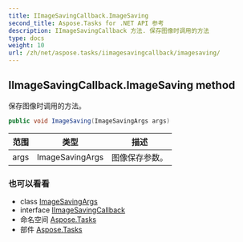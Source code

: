```yaml
---
title: IImageSavingCallback.ImageSaving
second_title: Aspose.Tasks for .NET API 参考
description: IImageSavingCallback 方法. 保存图像时调用的方法
type: docs
weight: 10
url: /zh/net/aspose.tasks/iimagesavingcallback/imagesaving/
---
```

## IImageSavingCallback.ImageSaving method

保存图像时调用的方法。

```csharp
public void ImageSaving(ImageSavingArgs args)
```

| 范围 | 类型 | 描述 |
| --- | --- | --- |
| args | ImageSavingArgs | 图像保存参数。 |

### 也可以看看

* class [ImageSavingArgs](../../imagesavingargs/)
* interface [IImageSavingCallback](../)
* 命名空间 [Aspose.Tasks](../../iimagesavingcallback/)
* 部件 [Aspose.Tasks](../../../)


